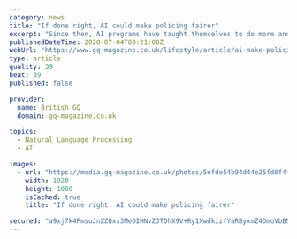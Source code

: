 ```yaml
---
category: news
title: "If done right, AI could make policing fairer"
excerpt: "Since then, AI programs have taught themselves to do more and more useful tasks, from voice recognition and language translation to operating warehouse robots and guiding self-driving cars. But AI algorithms have also demonstrated darker potential ..."
publishedDateTime: 2020-07-04T09:21:00Z
webUrl: "https://www.gq-magazine.co.uk/lifestyle/article/ai-make-policing-fairer"
type: article
quality: 39
heat: 39
published: false

provider:
  name: British GQ
  domain: gq-magazine.co.uk

topics:
  - Natural Language Processing
  - AI

images:
  - url: "https://media.gq-magazine.co.uk/photos/5efde54b94d44e25fd0f4fbb/16:9/w_1920,c_limit/20200702-police-01.jpg"
    width: 1920
    height: 1080
    isCached: true
    title: "If done right, AI could make policing fairer"

secured: "a9xj7k4PmsuJnZZQxs3MeOIHNvZJTDhX9V+Ry1XwdkizfYaRByxmZ4DmoVbBMdBl9rH1DK8c7RO6PAtLb4Lx1pnd+UA+MJ2sH9o4wcxJkCz0HWy8siz9zmosgcRhqbO4A7khwOAhxeCHrVUbw0TO0skqzcEcAjFFK39FG7pkkZZZgh09QEFY4zfYmj0FPwBFsrUMdkTV+LRvGNMHqHMzEQPioZG2Dmc6MGZgn+suifRhlHSXrL1//m6OoI0dG9eh5pY4T97lb6PF1G15LWi0RC8nGrBCTgSisIQ9LJvqnpSrv5Ymv1SdrUKa24vCxwKFe6D3xXcKw/EvhOefSUiT6w==;yIzXjzK11mDLw2Gl4qotgw=="
---
```



